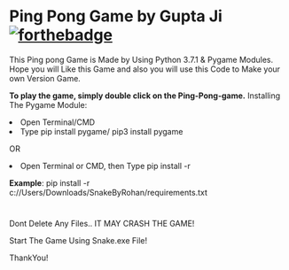 # Ping Pong Game by Gupta Ji [![forthebadge](https://forthebadge.com/images/badges/made-with-python.svg)](https://forthebadge.com)
This Ping pong Game is Made by Using Python 3.7.1 &amp; Pygame Modules. Hope you will Like this Game and also you will use this Code to Make your own Version Game.

<b>To play the game, simply double click on the Ping-Pong-game.</b>
Installing The Pygame Module:

<li>Open Terminal/CMD
<li>Type pip install pygame/ pip3 install pygame

OR

<li>Open Terminal or CMD, then Type pip install -r <path to the game>
  
<b>Example</b>: pip install -r c://Users/Downloads/SnakeByRohan/requirements.txt

#
Dont Delete Any Files.. IT MAY CRASH THE GAME!

Start The Game Using Snake.exe File!

ThankYou!
